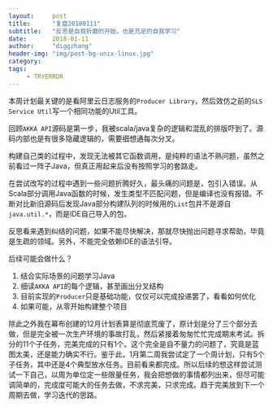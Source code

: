 ```yaml
---
layout:     post
title:      "复盘20180111"
subtitle:   "反思是自我折磨的开始，也是充足的自我学习"
date:       2018-01-11
author:     "diggzhang"
header-img: "img/post-bg-unix-linux.jpg"
category:
tags:
     - TRYERROR
---
```


本周计划最关键的是看阿里云日志服务的`Producer Library`，然后效仿之前的`SLS Service Util`写一个相同功能的Util工具。

回顾`AKKA API`源码是第一步，我被scala/java复杂的逻辑和混乱的排版吓到了。源码内部也是有很多隐藏逻辑的，需要细想通每次分叉。

构建自己类的过程中，发现无法被其它函数调用，是纯粹的语法不熟问题，虽然之前看过一阵子Java，但真正用起来后没有按照学习的套路走。

在尝试改写的过程中遇到一些问题折腾好久，最头痛的问题是，包引入错误。从Scala部分调用Java函数的时候，发生类型不匹配问题，但是编译也没有报错。不断对比新旧源码后发现Java部分构建队列的时候用的`List`包并不是源自`java.util.*`，而是IDE自己导入的包。

反思看来遇到纠结的问题，如果不能尽快解决，那就尽快抛出问题寻求帮助，毕竟是生疏的领域。另外，不能完全依赖IDE的语法引导。

后续可能会做什么？

1. 结合实际场景的问题学习Java
2. 细读`AKKA API`的每个逻辑，甚至画出分叉结构
3. 目前实现的`Producer`只是基础功能，仅仅可以完成投递罢了，看看如何优化
4. 如果可能，从零开始构建整个项目

除此之外我在幕布创建的12月计划表算是彻底荒废了，原计划是分了三个部分去做，但是完全被一次生产环境的事故打乱，然后紧接着匆匆忙忙完成期末考试。拆分的11个子任务，完美完成的只有1个。这个完全是自不量力的问题了，究竟是蓝图太美，还是能力确实不行。鉴于此，1月第二周我尝试定了一个周计划，只有5个子任务，其中还是4个典型放水任务。目前看来都完成。所以后续的想这样尝试测试一下自己，以周为单位定一些限量任务，我会把想做的事情都列出来，但尽可能调简单的，完成度可能大的任务去做，不求完美，只求完成。趋于完美放到下一个周期去做，学习迭代的思路。
